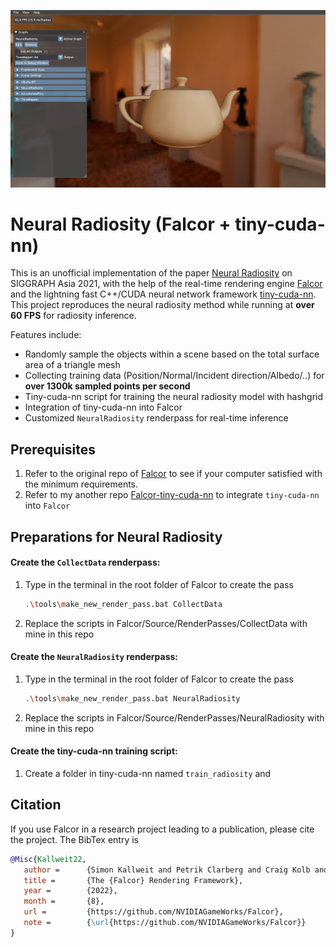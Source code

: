 ![](docs/images/teaser.png)

# Neural Radiosity (Falcor + tiny-cuda-nn)

This is an unofficial implementation of the paper [Neural Radiosity](https://saeedhd96.github.io/neural-radiosity/) on SIGGRAPH Asia 2021, with the help of the real-time rendering engine [Falcor](https://github.com/NVIDIAGameWorks/Falcor) and the lightning fast C++/CUDA neural network framework [tiny-cuda-nn](https://github.com/NVlabs/tiny-cuda-nn). This project reproduces the neural radiosity method while running at **over 60 FPS** for radiosity inference.

Features include:
* Randomly sample the objects within a scene based on the total surface area of a triangle mesh
* Collecting training data (Position/Normal/Incident direction/Albedo/..) for **over 1300k sampled points per second** 
* Tiny-cuda-nn script for training the neural radiosity model with hashgrid
* Integration of tiny-cuda-nn into Falcor
* Customized `NeuralRadiosity` renderpass for real-time inference



## Prerequisites

1. Refer to the original repo of [Falcor](https://github.com/NVIDIAGameWorks/Falcor) to see if your computer satisfied with the minimum requirements.
2. Refer to my another repo [Falcor-tiny-cuda-nn](https://github.com/yijie21/Falcor-tiny-cuda-nn) to integrate `tiny-cuda-nn` into `Falcor`



## Preparations for Neural Radiosity

#### Create the `CollectData` renderpass:

1. Type in the terminal in the root folder of Falcor to create the pass

   ```bash
   .\tools\make_new_render_pass.bat CollectData
   ```

2. Replace the scripts in Falcor/Source/RenderPasses/CollectData with mine in this repo

#### Create the `NeuralRadiosity` renderpass:

1. Type in the terminal in the root folder of Falcor to create the pass

   ```bash
   .\tools\make_new_render_pass.bat NeuralRadiosity
   ```

2. Replace the scripts in Falcor/Source/RenderPasses/NeuralRadiosity with mine in this repo

#### Create the tiny-cuda-nn training script:

1. Create a folder in tiny-cuda-nn named `train_radiosity` and 

## Citation
If you use Falcor in a research project leading to a publication, please cite the project.
The BibTex entry is

```bibtex
@Misc{Kallweit22,
   author =      {Simon Kallweit and Petrik Clarberg and Craig Kolb and Tom{'a}{\v s} Davidovi{\v c} and Kai-Hwa Yao and Theresa Foley and Yong He and Lifan Wu and Lucy Chen and Tomas Akenine-M{\"o}ller and Chris Wyman and Cyril Crassin and Nir Benty},
   title =       {The {Falcor} Rendering Framework},
   year =        {2022},
   month =       {8},
   url =         {https://github.com/NVIDIAGameWorks/Falcor},
   note =        {\url{https://github.com/NVIDIAGameWorks/Falcor}}
}
```
